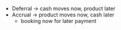 - Deferral -> cash moves now, product later
- Accrual -> product moves now, cash later
	- booking now for later payment